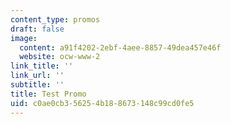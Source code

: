 ```yaml
---
content_type: promos
draft: false
image:
  content: a91f4202-2ebf-4aee-8857-49dea457e46f
  website: ocw-www-2
link_title: ''
link_url: ''
subtitle: ''
title: Test Promo
uid: c0ae0cb3-5625-4b18-8673-148c99cd0fe5
---
```

